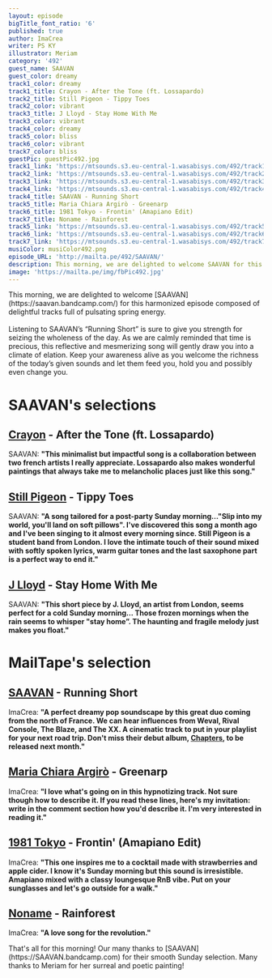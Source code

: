 ```yaml
---
layout: episode
bigTitle_font_ratio: '6'
published: true
author: ImaCrea
writer: PS KY
illustrator: Meriam
category: '492'
guest_name: SAAVAN
guest_color: dreamy
track1_color: dreamy
track1_title: Crayon - After the Tone (ft. Lossapardo)
track2_title: Still Pigeon - Tippy Toes
track2_color: vibrant
track3_title: J Lloyd - Stay Home With Me
track3_color: vibrant
track4_color: dreamy
track5_color: bliss
track6_color: vibrant
track7_color: bliss
guestPic: guestPic492.jpg
track1_link: 'https://mtsounds.s3.eu-central-1.wasabisys.com/492/track1.mp3'
track2_link: 'https://mtsounds.s3.eu-central-1.wasabisys.com/492/track2.mp3'
track3_link: 'https://mtsounds.s3.eu-central-1.wasabisys.com/492/track3.mp3'
track4_link: 'https://mtsounds.s3.eu-central-1.wasabisys.com/492/track4.mp3'
track4_title: SAAVAN - Running Short
track5_title: Maria Chiara Argirò - Greenarp
track6_title: 1981 Tokyo - Frontin' (Amapiano Edit)
track7_title: Noname - Rainforest
track5_link: 'https://mtsounds.s3.eu-central-1.wasabisys.com/492/track5.mp3'
track6_link: 'https://mtsounds.s3.eu-central-1.wasabisys.com/492/track6.mp3'
track7_link: 'https://mtsounds.s3.eu-central-1.wasabisys.com/492/track7.mp3'
musiColor: musiColor492.png
episode_URL: 'http://mailta.pe/492/SAAVAN/'
description: This morning, we are delighted to welcome SAAVAN for this harmonized episode composed of delightful tracks full of pulsating spring energy. Listening to SAAVAN’s “Running Short” is sure to give you strength for seizing the wholeness of the day. As we are calmly reminded that time is precious, this reflective and mesmerizing song will gently draw you into a climate of elation. Keep your awareness alive as you welcome the richness of the today’s given sounds and let them feed you, hold you and possibly even change you.
image: 'https://mailta.pe/img/fbPic492.jpg'
---
```

<p id="introduction">This morning, we are delighted to welcome [SAAVAN](https://saavan.bandcamp.com/) for this harmonized episode composed of delightful tracks full of pulsating spring energy.
<br><br>
Listening to SAAVAN’s “Running Short” is sure to give you strength for seizing the wholeness of the day. As we are calmly reminded that time is precious, this reflective and mesmerizing song will gently draw you into a climate of elation. Keep your awareness alive as you welcome the richness of the today’s given sounds and let them feed you, hold you and possibly even change you.
</p>

# SAAVAN's selections
## [Crayon](https://crayon-music.bandcamp.com/) - After the Tone (ft. Lossapardo)
SAAVAN: **"**This minimalist but impactful song is a collaboration between two french artists I really appreciate. Lossapardo also makes wonderful paintings that always take me to melancholic places just like this song.**"**

## [Still Pigeon](https://niceguysweare.bandcamp.com/track/tippy-toes) - Tippy Toes
SAAVAN: **"**A song tailored for a post-party Sunday morning…"Slip into my world, you'll land on soft pillows". I've discovered this song a month ago and I've been singing to it almost every morning since. Still Pigeon is a student band from London. I love the intimate touch of their sound mixed with softly spoken lyrics, warm guitar tones and the last saxophone part is a perfect way to end it.**"**

## [J Lloyd](https://j-lloyd.bandcamp.com/releases) - Stay Home With Me
SAAVAN: **"**This short piece by J. Lloyd, an artist from London, seems perfect for a cold Sunday morning… Those frozen mornings when the rain seems to whisper "stay home”. The haunting and fragile melody just makes you float.**"**

# MailTape's selection

## [SAAVAN](https://saavan.bandcamp.com/) - Running Short
ImaCrea: **"**A perfect dreamy pop soundscape by this great duo coming from the north of France. We can hear influences from Weval, Rival Console, The Blaze, and The XX. A cinematic track to put in your playlist for your next road trip. Don't miss their debut album, [Chapters](https://saavan.bandcamp.com/), to be released next month.**"**

## [Maria Chiara Argirò](https://mariachiaramusic.bandcamp.com/album/forest-city) - Greenarp
ImaCrea: **"**I love what's going on in this hypnotizing track. Not sure though how to describe it. If you read these lines, here's my invitation: write in the comment section how you'd describe it. I'm very interested in reading it.**"**

## [1981 Tokyo](https://1981tokyo.bandcamp.com) - Frontin' (Amapiano Edit)
ImaCrea: **"**This one inspires me to a cocktail made with strawberries and apple cider. I know it's Sunday morning but this sound is irresistible. Amapiano mixed with a classy loungesque RnB vibe. Put on your sunglasses and let's go outside for a walk.**"**

## [Noname](https://nonameraps.bandcamp.com) - Rainforest
ImaCrea: **"**A love song for the revolution.**"**

<p id="outroduction">That's all for this morning! Our many thanks to [SAAVAN](https://SAAVAN.bandcamp.com) for their smooth Sunday selection. Many thanks to Meriam for her surreal and poetic painting!</p>
